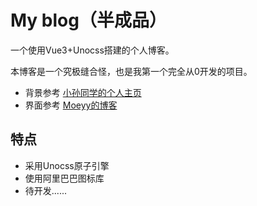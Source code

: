 # My blog（半成品）

一个使用Vue3+Unocss搭建的个人博客。

本博客是一个究极缝合怪，也是我第一个完全从0开发的项目。

- 背景参考 [小孙同学的个人主页](https://github.com/sun0225SUN/star-trail) 
- 界面参考 [Moeyy的博客](https://moeyy.cn/)



## 特点

- 采用Unocss原子引擎
- 使用阿里巴巴图标库
- 待开发......
